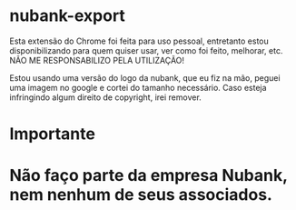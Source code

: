 # nubank-export
Esta extensão do Chrome foi feita para uso pessoal, entretanto estou disponibilizando para quem quiser usar, ver como foi feito, melhorar, etc. NÃO ME RESPONSABILIZO PELA UTILIZAÇÃO!

Estou usando uma versão do logo da nubank, que eu fiz na mão, peguei uma imagem no google e cortei do tamanho necessário. Caso esteja infringindo algum direito de copyright, irei remover.

# Importante
# Não faço parte da empresa Nubank, nem nenhum de seus associados.
